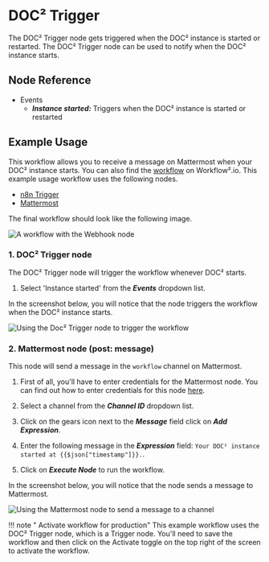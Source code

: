 # DOC² Trigger

The DOC² Trigger node gets triggered when the DOC² instance is started or restarted. The DOC² Trigger node can be used to notify when the DOC² instance starts.

## Node Reference

- Events
    - ***Instance started:*** Triggers when the DOC² instance is started or restarted

## Example Usage

This workflow allows you to receive a message on Mattermost when your DOC² instance starts. You can also find the [workflow](https://n8n.io/workflows/1058) on Workflow².io. This example usage workflow uses the following nodes.
- [n8n Trigger]()
- [Mattermost](/workflow/integrations/nodes/workflow-nodes-base.mattermost/)

The final workflow should look like the following image.

![A workflow with the Webhook node](/_images/integrations/core-nodes/n8ntrigger/workflow.png)

### 1. DOC² Trigger node

The DOC² Trigger node will trigger the workflow whenever DOC² starts.

1. Select 'Instance started' from the ***Events*** dropdown list.

In the screenshot below, you will notice that the node triggers the workflow when the DOC² instance starts.

![Using the Doc² Trigger node to trigger the workflow](/_images/integrations/core-nodes/n8ntrigger/n8ntrigger_node.png)

### 2. Mattermost node (post: message)

This node will send a message in the `workflow` channel on Mattermost.

1. First of all, you'll have to enter credentials for the Mattermost node. You can find out how to enter credentials for this node [here](/workflow/integrations/credentials/mattermost/).
2. Select a channel from the ***Channel ID*** dropdown list.
3. Click on the gears icon next to the ***Message*** field click on ***Add Expression***.

4. Enter the following message in the ***Expression*** field: `Your DOC² instance started at {{$json["timestamp"]}}.`.
5. Click on ***Execute Node*** to run the workflow.

In the screenshot below, you will notice that the node sends a message to Mattermost.

![Using the Mattermost node to send a message to a channel](/_images/integrations/core-nodes/n8ntrigger/mattermost_node.png)

!!! note " Activate workflow for production"
    This example workflow uses the DOC² Trigger node, which is a Trigger node. You'll need to save the workflow and then click on the Activate toggle on the top right of the screen to activate the workflow.


